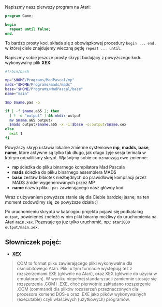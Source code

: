 Napiszmy nasz pierwszy program na Atari:

```pascal
program Game;

begin
  repeat until false;
end.
```
To bardzo prosty kod, składa się z obowiązkowej procedury `begin ... end.` w której ciele znajdujemy wieczną pętlę `repeat ... until`.

Napiszmy sobie jeszcze prosty skrypt budujący z powyższego kodu wykonywalny plik **XEX**:

```bash
#!/bin/bash

mp="$HOME/Programs/MadPascal/mp"
mads="$HOME/Programs/mads/mads"
base="$HOME/Programs/MadPascal/base"
name="main"

$mp $name.pas -o

if [ -f $name.a65 ]; then
  [ ! -d "output" ] && mkdir output
  mv $name.a65 output/
  $mads output/$name.a65 -x -i:$base -o:output/$name.xex
else
  exit 1
fi
```

Powyższy skryp ustawia lokalne zmienne systemowe **mp**, **madds**, **base**, **name**, które aktywne są tylko tak długo, jak długo żyje sesja terinala w którym odpalilismy skrypt. Wjaśnijmy sobie co oznaczają owe zmienne:

* **mp** ścieżka do pliku binarnego kompilatora Mad Pascala
* **mads** ścieżka do pliku binarnego assemblera MADS
* **base** zestaw bibiotek niezbędnych do prawidłowej kompilacji przez MADS źródeł wygenerowanych przez MP
* **name** nazwa pliku `.pas` zawierającego nasz główny kod

Wraz z używaniem powyższe stanie się dla Ciebie bardziej jasne, na ten moment zodowólmy się, że powyższe działa :]

Po uruchomieniu skryptu w katalogou projektu pojawi się podkatalog `output`, powinieneś zneleźć w nim pliki binarny możliwy do uruchomienia na Atari `main.xex`. Pozostaje go już tylko uruchomić, np.: `atari800 output/main.xex`.

## Słowniczek pojęć:

* [**XEX**](http://atariki.krap.pl/index.php/COM)
>COM to format pliku zawierającego pliki wykonywalne dla ośmiobitowego Atari. Pliki o tym formacie występują też z rozszerzeniami EXE (głównie na Atari), oraz XEX (głównie do użycia w emulatorach). W wyniku niepełnej standaryzacji zamiennie stosuje się rozszerzenia .COM i .EXE, choć pierwotnie zakładano rozszerzenie .COM (command) dla plików rozszerzeń przeznaczonych dla procesora komend DOS-u oraz .EXE jako plików wykonywalnych (executable) czyli właściwych (użytkowych) programów.
